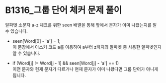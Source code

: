 # B1316_그룹 단어 체커 문제 풀이
알파벳 소문자 a-z 체크를 위한 seen 배열을 통해 앞에서 문자가 이미 나왔는지를 알 수 있습니다.

- seen[Word[0] - 'a'] = 1;  
이 문장에서 아스키 코드 a를 이용하여 a부터 z까지의 알파벳 중 사용한 알파벳인지 알 수 있습니다.

- if (Word[j] != Word[j - 1] && seen[Word[j] - 'a'] == 1)  
이전 문자와 현재 문자가 다르거나 현재 문자가 이미 나왔다면 그룹 단어가 아니게 됩니다.
